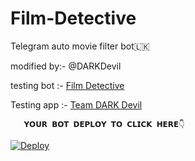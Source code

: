 # Film-Detective
Telegram auto movie filter bot🇱🇰

modified by:- @DARKDevil

testing bot :-  <a href=https://t.me/DarkDevilBotz>Film Detective</a>

Testing app :-  <a href=https://dashboard.heroku.com/apps/film-detective-bot-v2>Team DARK Devil</a>


       𝗬𝗢𝗨𝗥 𝗕𝗢𝗧 𝗗𝗘𝗣𝗟𝗢𝗬 𝗧𝗢 𝗖𝗟𝗜𝗖𝗞 𝗛𝗘𝗥𝗘👇

[![Deploy](https://www.herokucdn.com/deploy/button.svg)](https://heroku.com/deploy?template=https://github.com/malindunimsara/Film-Detective)


